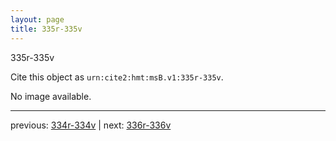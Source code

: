 ```yaml
---
layout: page
title: 335r-335v
---
```


335r-335v

Cite this object as `urn:cite2:hmt:msB.v1:335r-335v`.

No image available. 



---

previous: [334r-334v](../334r-334v/) | next: [336r-336v](../336r-336v/)